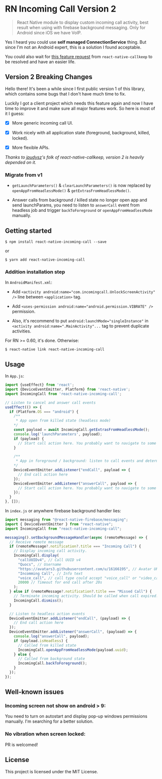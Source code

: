 # RN Incoming Call Version 2

> React Native module to display custom incoming call activity, best result when using with firebase background messaging. Only for Android since iOS we have VoIP.

Yes I heard you could use **self managed ConnectionService** thing. But since I'm not an Android expert, this is a solution I found acceptable.

You could also wait for [this feature request](https://github.com/react-native-webrtc/react-native-callkeep/issues/43) from `react-native-callkeep` to be resolved and have an easier life.

## Version 2 Breaking Changes

Hello there! It's been a while since I first public version 1 of this library, which contains some bugs that I don't have much time to fix.

Luckily I got a client project which needs this feature again and now I have time to improve it and make sure all major features work. So here is most of it I guess:

- [x] More generic incoming call UI.

- [x] Work nicely with all application state (foreground, background, killed, locked).

- [x] More flexible APIs.

_Thanks to [jpudysz](https://github.com/jpudysz/react-native-callkeep)'s folk of react-native-callkeep, version 2 is heavily depended on it._

### Migrate from v1

- `getLaunchParameters()` & `clearLaunchParameters()` is now replaced by `openAppFromHeadlessMode()` & `getExtrasFromHeadlessMode()`.

- Answer calls from background / killed state no longer open app and send launchParams, you need to listen to `answerCall` event from headless job and trigger `backToForeground` or `openAppFromHeadlessMode` manually.

## Getting started

`$ npm install react-native-incoming-call --save`

or

`$ yarn add react-native-incoming-call`

### Addition installation step

In `AndroidManifest.xml`:

- Add `<activity android:name="com.incomingcall.UnlockScreenActivity" />` line between `<application>` tag.

- Add `<uses-permission android:name="android.permission.VIBRATE" />` permission.

- Also, it's recommend to put `android:launchMode="singleInstance"` in `<activity android:name=".MainActivity"...` tag to prevent duplicate activities.

For RN >= 0.60, it's done. Otherwise:

`$ react-native link react-native-incoming-call`

## Usage

In `App.js`:

```javascript
import {useEffect} from 'react';
import {DeviceEventEmitter, Platform} from 'react-native';
import IncomingCall from 'react-native-incoming-call';

// Listen to cancel and answer call events
useEffect(() => {
  if (Platform.OS === "android") {
    /**
     * App open from killed state (headless mode)
    */
    const payload = await IncomingCall.getExtrasFromHeadlessMode();
    console.log('launchParameters', payload);
    if (payload) {
      // Start call action here. You probably want to navigate to some CallRoom screen with the payload.uuid.
    }

    /**
     * App in foreground / background: listen to call events and determine what to do next
    */
    DeviceEventEmitter.addListener("endCall", payload => {
      // End call action here
    });
    DeviceEventEmitter.addListener("answerCall", payload => {
      // Start call action here. You probably want to navigate to some CallRoom screen with the payload.uuid.
    });
  }
}, []);
```

In `index.js` or anywhere firebase background handler lies:

```javascript
import messaging from "@react-native-firebase/messaging";
import { DeviceEventEmitter } from "react-native";
import IncomingCall from "react-native-incoming-call";

messaging().setBackgroundMessageHandler(async (remoteMessage) => {
  // Receive remote message
  if (remoteMessage?.notification?.title === "Incoming Call") {
    // Display incoming call activity.
    IncomingCall.display(
      "callUUIDv4", // Call UUID v4
      "Quocs", // Username
      "https://avatars3.githubusercontent.com/u/16166195", // Avatar URL
      "Incomming Call", // Info text
      "voice_call", // call type could accept "voice_call" or "video_call"
      20000 // Timeout for end call after 20s
    );
  } else if (remoteMessage?.notification?.title === "Missed Call") {
    // Terminate incoming activity. Should be called when call expired.
    IncomingCall.dismiss();
  }

  // Listen to headless action events
  DeviceEventEmitter.addListener("endCall", (payload) => {
    // End call action here
  });
  DeviceEventEmitter.addListener("answerCall", (payload) => {
    console.log("answerCall", payload);
    if (payload.isHeadless) {
      // Called from killed state
      IncomingCall.openAppFromHeadlessMode(payload.uuid);
    } else {
      // Called from background state
      IncomingCall.backToForeground();
    }
  });
});
```

## Well-known issues

### Incoming screen not show on android > 9:

You need to turn on autostart and display pop-up windows permissions manually. I'm searching for a better solution.

### No vibration when screen locked:

PR is welcomed!

## License

This project is licensed under the MIT License.
